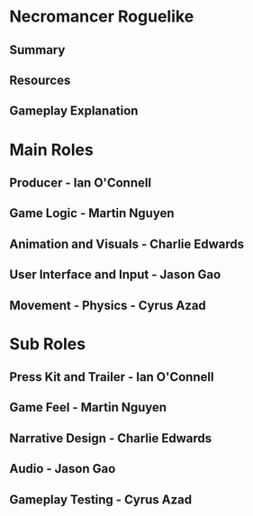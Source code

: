 # Necromancer Roguelike #

## Summary ##

## Resources

## Gameplay Explanation ##

# Main Roles #

## Producer - Ian O'Connell

## Game Logic - Martin Nguyen

## Animation and Visuals - Charlie Edwards

## User Interface and Input - Jason Gao

## Movement - Physics - Cyrus Azad

# Sub Roles #

## Press Kit and Trailer - Ian O'Connell

## Game Feel - Martin Nguyen

## Narrative Design - Charlie Edwards

## Audio - Jason Gao

## Gameplay Testing - Cyrus Azad